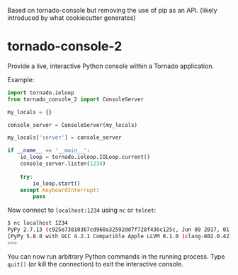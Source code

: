 Based on tornado-console but removing the use of pip as an API.
(likely introduced by what cookiecutter generates)

# tornado-console-2
Provide a live, interactive Python console within a Tornado application.

Example:

```python
import tornado.ioloop
from tornado_console_2 import ConsoleServer

my_locals = {}

console_server = ConsoleServer(my_locals)

my_locals['server'] = console_server

if __name__ == '__main__':
    io_loop = tornado.ioloop.IOLoop.current()
    console_server.listen(1234)
    
    try:
        io_loop.start()
    except KeyboardInterrupt:
        pass
```

Now connect to ``localhost:1234`` using ``nc`` or ``telnet``:

```bash
$ nc localhost 1234
PyPy 2.7.13 (c925e73810367cd960a32592dd7f728f436c125c, Jun 09 2017, 01:01:49)
[PyPy 5.8.0 with GCC 4.2.1 Compatible Apple LLVM 8.1.0 (clang-802.0.42)] on Darwin-16.7.0-x86_64-i386-64bit (TornadoConsole)
>>> 
```

You can now run arbitrary Python commands in the running process. Type
``quit()`` (or kill the connection) to exit the interactive console.